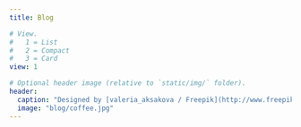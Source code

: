 ```yaml
---
title: Blog

# View.
#   1 = List
#   2 = Compact
#   3 = Card
view: 1

# Optional header image (relative to `static/img/` folder).
header:
  caption: "Designed by [valeria_aksakova / Freepik](http://www.freepik.com)</a>"
  image: "blog/coffee.jpg"
---
```

<style>
  .article-banner {
    
  }
</style>
